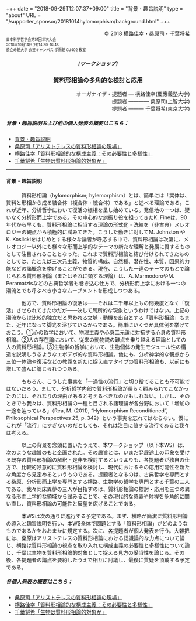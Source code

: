 +++
date = "2018-09-29T12:07:37+09:00"
title = "背景・趣旨説明"
type = "about"
URL = "/supporter_sponsor/20181014hylomorphism/background.html"
+++

<div style="text-align: right;">
&copy; 2018 横路佳幸・桑原司・千葉将希
</div>
<div style="font-size: 70%;">
日本科学哲学会第51回年次大会<br>
2018年10月14日(日)14:30–16:45<br>
於立命館大学 衣笠キャンパス 学而館 GJ402 教室
</div>

<H5 style="text-align: center;">
[ワークショップ]
</H5>
<H3 style="text-align: center;">
<a href="/supporter_sponsor/20181014hylomorphism" title="本ワークショップは、やまなみ書房( https://www.yamanami.tokyo/ )の協力・後援を得て開催されるものである。">質料形相論の多角的な検討と応用</a>
</H3>
<div style="text-align: right;">
オーガナイザ・提題者 — 横路佳幸(慶應義塾大学)<br>
提題者 ———— 桑原司(上智大学)<br>
提題者 ——— 千葉将希(東京大学)<br>
</div>

##### 背景・趣旨説明および他の個人発表の概要はこちら：
* [背景・趣旨説明](/supporter_sponsor/20181014hylomorphism/background.html)
* [桑原司「アリストテレスの質料形相論の現場」](/supporter_sponsor/20181014hylomorphism/kuwahara.html)
* [横路佳幸「質料形相論的な構成主義：その必要性と多様性」](/supporter_sponsor/20181014hylomorphism/yokoro.html)
* [千葉将希「生物は質料形相論的対象か」](/supporter_sponsor/20181014hylomorphism/chiba.html)

----

#### 背景・趣旨説明

&emsp;&emsp;&emsp;質料形相論（hylomorphism; hylemorphism）とは、簡単には「実体は、質料と形相から成る結合体（複合体・統合体）である」と述べる理論である。これが近年、分析哲学において復活の様相を呈し始めている。発信地の一つは、疑いなく分析形而上学である。その中心的な旗振り役を担ってきたK. Fineは、90年代から早くも、質料形相論に相当する理論の形式化・洗練を（非古典）メレオロジーの観点から積極的に試みてきた。こうした動きに対してM. Johnston やK. Koslickiをはじめとする様々な論者が呼応する中で、質料形相論は次第に、メレオロジー以外にも様々な形而上学的なテーマの新たな理解と発展に資するものとして注目されることとなった。これまで質料形相論と結び付けられてきたものとしては、たとえば三次元主義、物質的構成、自然種、潜在性、本質、因果的力能などの諸概念を挙げることができる。現在、こうした一連のテーマのもとで論じられる質料形相論（またはそれに類する理論）は、A. MarmodoroやM. Peramatzisなどの古典哲学者も巻き込む仕方で、分析形而上学における一つの潮流とでも呼ぶべき小さなムーブメントを形成しつつある。

&emsp;&emsp;&emsp;他方で、質料形相論の復活は――それは二千年以上もの間幾度となく「復活」させられてきたのだが――決して局所的な現象というわけではない。上記の潮流からは比較的独立だと思われる文脈・動機を出自とする「質料形相論」もまた、近年になって脚光を浴びているからである。簡単にいくつか具体例を挙げておこう。①心の哲学において、物理主義や心身二元論に対抗する心身の質料形相論。②人の存在論において、従来の動物説の難点を乗り越える理論としての人の質料形相論。③生物学の哲学において、生物個体の発生モジュール性の構造を説明しうるようなエボデボ的な質料形相論。他にも、分析神学的な観点から三位一体論や復活などの教義を新たに捉え直すタイプの質料形相論も、以前にも増して盛んに論じられつつある。

&emsp;&emsp;&emsp;もちろん、こうした事実を「一過性の流行」と切り捨てることも不可能ではないだろう。まして、分析哲学内部で質料形相論が長らく顧みられてこなかったのには、それなりの理由があると考えるべきなのかもしれない。しかし、そのときでも我々は、質料形相論の一種と目される諸理論が各分野において「増加の一途を辿っている」（Rea, M. (2011), “Hylomorphism Reconditioned”, Philosophical Perspectives 25, p. 342）という事実を忘れてはならない。仮にこれが「流行」にすぎないのだとしても、それは注目に値する流行であると我々は考える。

&emsp;&emsp;&emsp;以上の背景を念頭に置いたうえで、本ワークショップ（以下本WS）は、次のような趣旨のもと企画された。その趣旨とは、いまだ発展途上の印象を受ける既存の質料形相論の解釈・是非を検討するというよりも、各提題者が独自の仕方で、比較的好意的に質料形相論を検討し、現代におけるその応用可能性を新たな角度から見定めるというものである。提題者となるのは、古典哲学を専門とする桑原、分析形而上学を専門とする横路、生物学の哲学を専門とする千葉の三人である。我々同床異夢の三人が目指すのは、質料形相論の検討・応用を三つの異なる形而上学的な領域から試みることで、その現代的な意義や射程を多角的に問い直し、質料形相論の可能性と展望を広げることである。

&emsp;&emsp;&emsp;本WSは次の通りに進行する予定である。まず、横路が簡潔に質料形相論の導入と趣旨説明を行い、本WS全体で問題とする「質料形相論」がどのようなものであるかをおおまかに規定する。次に、各提題者が個人発表を行う。大雑把には、桑原はアリストテレスの質料形相論における認識論的な力点について論じ、横路は質料形相論の視点を取り入れた構成主義の必要性と多様性について論じ、千葉は生物を質料形相論的対象として捉える見方の妥当性を論じる。その後、各提題者の論点を要約したうえで相互に討議し、最後に質疑を頂戴する予定である。

##### 各個人発表の概要はこちら：
* [桑原司「アリストテレスの質料形相論の現場」](/supporter_sponsor/20181014hylomorphism/kuwahara.html)
* [横路佳幸「質料形相論的な構成主義：その必要性と多様性」](/supporter_sponsor/20181014hylomorphism/yokoro.html)
* [千葉将希「生物は質料形相論的対象か」](/supporter_sponsor/20181014hylomorphism/chiba.html)

<script type="application/ld+json">
{
	"@context": "http://schema.org",
	"@type": "Event",
	"name" : "ワークショップ「質料形相論の多角的な検討と応用」",
	"description": "やまなみ書房はワークショップ「質料形相論の多角的な検討と応用」（日本科学哲学会第51回大会）を協力・後援しています。",
	"location": {
		"@type": "Place",
		"address": {
			"@type": "PostalAddress",
			"addressLocality": "Kyoto, Japan",
			"postalCode": "603-8577",
			"streetAddress": "Ritsumeikan University Gakujikan-hall Room GJ402, 56-1 Toji-in Kitamachi, Kita-ku, Kyoto",
			"addressCountry" : "JP"
		},
		"name": "立命館大学 衣笠キャンパス 学而館 4階 GJ402教室"
	},
	"organizer": {
		"@type": "Person",
		"name": "横路佳幸",
		"affiliation": {
			"@type" : "Organization",
			"name" : "慶應義塾大学"
		}
	},
	"performer": [
		{
			"@type": "Person",
			"name": "横路佳幸",
			"affiliation": {
				"@type" : "Organization",
				"name" : "慶應義塾大学"
			}
		},
		{
			"@type": "Person",
			"name": "桑原司",
			"affiliation": {
				"@type" : "Organization",
				"name" : "上智大学"
			}
		},
		{
			"@type": "Person",
			"name": "千葉将希",
			"affiliation": {
				"@type" : "Organization",
				"name" : "東京大学"
			}
		}
	],
	"startDate": "2018-10-14T14:30:00+09:00",
	"endDate": "2018-10-14T16:45:00+09:00",
	"sponsor" : {
		"@type" : "Organization",
		"name" : ["やまなみ書房", "Yamanami Books"]
	},
	"offers": {
		"@type": "Offer",
		"price": "1000",
		"priceCurrency": "JPY",
		"availability": "http://schema.org/InStock",
		"url": "http://pssj.info/program/program.html",
		"validFrom": "2018-10-12T18:30:00+09:00"
	},
	"image": "https://www.yamanami.tokyo/images/misc/20181014hylomorphism_ol.png",
	"url": "https://www.yamanami.tokyo/supporter_sponsor/20181014hylomorphism/"
}
</script>
